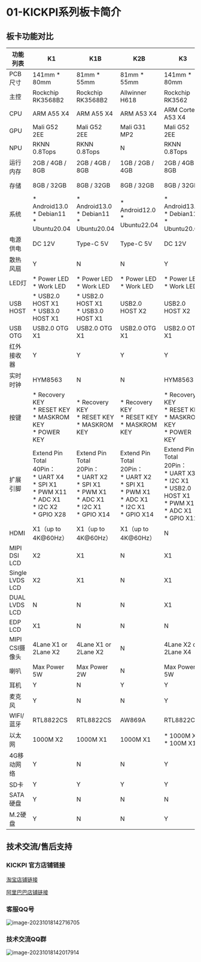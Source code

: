 # 01-KICKPI系列板卡简介





## 板卡功能对比

| 功能列表        | K1                                                           | K1B                                                          | K2B                                                          | K3                                                           | K4B               | K5             | K6B             |
| --------------- | ------------------------------------------------------------ | ------------------------------------------------------------ | ------------------------------------------------------------ | ------------------------------------------------------------ | ----------------- | -------------- | --------------- |
| PCB尺寸         | 141mm * 80mm                                                 | 81mm * 55mm                                                  | 81mm * 55mm                                                  | 141mm * 80mm                                                 | 81mm * 55mm       | 141mm * 80mm   | 81mm * 55mm     |
| 主控            | Rockchip RK3568B2                                            | Rockchip RK3568B2                                            | Allwinner H618                                               | Rockchip RK3562                                              | Allwinner T113-S3 | Allwinner A133 | Rockchip RV1106 |
| CPU             | ARM A55 X4                                                   | ARM A55 X4                                                   | ARM A53 X4                                                   | ARM Cortex-A53 X4                                            | ARM A7 X2         | ARM A53 X4     | ARM             |
| GPU             | Mali G52 2EE                                                 | Mali G52 2EE                                                 | Mali G31 MP2                                                 | Mali G52 2EE                                                 |                   |                |                 |
| NPU             | RKNN 0.8Tops                                                 | RKNN 0.8Tops                                                 | N                                                            | RKNN 0.8Tops                                                 | N                 | N              | N               |
| 运行内存        | 2GB / 4GB / 8GB                                              | 2GB / 4GB / 8GB                                              | 1GB / 2GB / 4GB                                              | 2GB / 4GB / 8GB                                              | 128MB             | 1GB / 2GB      | 256MB           |
| 存储            | 8GB / 32GB                                                   | 8GB / 32GB                                                   | 8GB / 32GB                                                   | 8GB / 32GB                                                   | 8GB               | 8GB / 32GB     | 8GB             |
| 系统            | * Android13.0<br />* Debian11<br />* Ubuntu20.04             | * Android13.0<br />* Debian11<br />* Ubuntu20.04             | * Android12.0<br />* Ubuntu22.04                             | * Android13.0<br />* Debian11<br />* Ubuntu20.04             | * Buildroot       | * Android10    | * Buildroot     |
| 电源供电        | DC 12V                                                       | Type-C 5V                                                    | Type-C 5V                                                    | DC 12V                                                       | Type-C 5V         | DC 12V         | Type-C 5V       |
| 散热风扇        | Y                                                            | N                                                            | N                                                            | Y                                                            | N                 | Y              | N               |
| LED灯           | * Power LED<br />* Work LED                                  | * Power LED<br />* Work LED                                  | * Power LED<br />* Work LED                                  | * Power LED<br />* Work LED                                  |                   |                |                 |
| USB HOST        | * USB2.0 HOST X1<br />* USB3.0 HOST X1                       | * USB2.0 HOST X1<br />* USB3.0 HOST X1                       | USB2.0 HOST X2                                               | USB2.0 HOST X2                                               |                   |                |                 |
| USB OTG         | USB2.0 OTG X1                                                | USB2.0 OTG X1                                                | USB2.0 OTG X1                                                | USB2.0 OTG X1                                                |                   |                |                 |
| 红外接收器      | Y                                                            | Y                                                            | Y                                                            | Y                                                            | Y                 | Y              | Y               |
| 实时时钟        | HYM8563                                                      | N                                                            | N                                                            | HYM8563                                                      |                   |                |                 |
| 按键            | * Recovery KEY<br />* RESET KEY<br />* MASKROM KEY<br />* POWER KEY | * Recovery KEY<br />* RESET KEY<br />* MASKROM KEY           | * Recovery KEY<br />* RESET KEY<br />* MASKROM KEY           | * Recovery KEY<br />* RESET KEY<br />* MASKROM KEY<br />* POWER KEY |                   |                |                 |
| 扩展引脚        | Extend Pin Total 40Pin：<br />* UART X4<br />* SPI X1<br />* PWM X11<br />* ADC X1<br />* I2C X2<br />* GPIO X28 | Extend Pin Total 20Pin：<br />* UART X2<br />* SPI X1<br />* PWM X1<br />* ADC X1<br />* I2C X1<br />* GPIO X14 | Extend Pin Total 20Pin：<br />* UART X2<br />* SPI X1<br />* PWM X1<br />* ADC X1<br />* I2C X1<br />* GPIO X14 | Extend Pin Total 20Pin：<br />* UART X3<br />* I2C X1<br />* USB2.0 HOST X1<br />* PWM X1<br />* ADC X1<br />* GPIO X11 |                   |                |                 |
| HDMI            | X1（up to 4K@60Hz）                                          | X1（up to 4K@60Hz）                                          | X1（up to 4K@60Hz）                                          | N                                                            |                   |                |                 |
| MIPI DSI LCD    | X2                                                           | X1                                                           | N                                                            | X1                                                           |                   |                |                 |
| Single LVDS LCD | X2                                                           | X1                                                           | N                                                            | X1                                                           |                   |                |                 |
| DUAL LVDS LCD   | N                                                            | N                                                            | N                                                            | X1                                                           |                   |                |                 |
| EDP LCD         | X1                                                           | N                                                            | N                                                            | N                                                            | N                 | N              | N               |
| MIPI CSI摄像头  | 4Lane X1 or 2Lane X2                                         | 4Lane X1 or 2Lane X2                                         | N                                                            | 4Lane X2 or 2Lane X4                                         |                   |                |                 |
| 喇叭            | Max Power 5W                                                 | Max Power 2W                                                 | N                                                            | Max Power 5W                                                 |                   |                |                 |
| 耳机            | Y                                                            | N                                                            | Y                                                            | Y                                                            |                   |                |                 |
| 麦克风          | Y                                                            | N                                                            | N                                                            | Y                                                            |                   |                |                 |
| WIFI/蓝牙       | RTL8822CS                                                    | RTL8822CS                                                    | AW869A                                                       | RTL8822CS                                                    | RTL8723BU         | AW869A         | RTL8723BU       |
| 以太网          | 1000M X2                                                     | 1000M X1                                                     | 1000M X1                                                     | * 1000M X1<br />* 100M X1                                    | 100M X1           | 100M X1        | 100M X1         |
| 4G移动网络      | Y                                                            | N                                                            | N                                                            | Y                                                            | Y                 | Y              | Y               |
| SD卡            | Y                                                            | Y                                                            | Y                                                            | Y                                                            | Y                 | Y              | Y               |
| SATA硬盘        | Y                                                            | N                                                            | N                                                            | N                                                            | N                 | N              | N               |
| M.2硬盘         | Y                                                            | N                                                            | N                                                            | Y                                                            | N                 | N              | N               |





## 技术交流/售后支持

### KICKPI 官方店铺链接

[淘宝店铺链接](https://shop183733283.taobao.com/?spm=a230r.7195193.1997079397.2.10f76f498zHqMG)

[阿里巴巴店铺链接](https://shop122g2107958t7.1688.com/page/index.html?spm=0.0.wp_pc_common_header_companyName_undefined.0)



### 客服QQ号

![image-20231018142716705](http://tanzhtanzh.oss-cn-shenzhen.aliyuncs.com/img/image-20231018142716705.png)



### 技术交流QQ群

![image-20231018142017914](http://tanzhtanzh.oss-cn-shenzhen.aliyuncs.com/img/image-20231018142017914.png)

